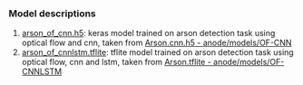 ### Model descriptions
1. [arson_of_cnn.h5](./arson_of_cnn.h5): keras model trained on arson detection task using optical flow and cnn, taken from [Arson.cnn.h5 - anode/models/OF-CNN](https://github.com/hyouteki/anode/blob/main/models/OF-CNN/Arson.cnn.h5)
2. [arson_of_cnnlstm.tflite](./arson_of_cnnlstm.tflite): tflite model trained on arson detection task using optical flow, cnn and lstm, taken from [Arson.tflite - anode/models/OF-CNNLSTM](https://github.com/hyouteki/anode/blob/main/models/OF-CNNLSTM/Arson.tflite)